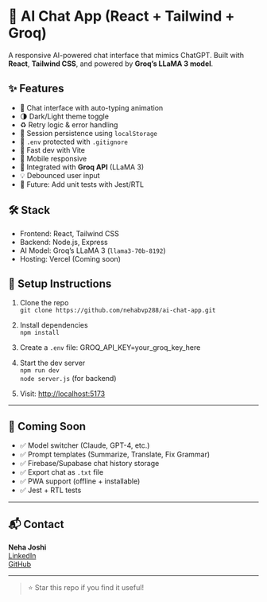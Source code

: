 # 🧠 AI Chat App (React + Tailwind + Groq)

A responsive AI-powered chat interface that mimics ChatGPT. Built with **React**, **Tailwind CSS**, and powered by **Groq’s LLaMA 3 model**.

## ✨ Features

- 🤖 Chat interface with auto-typing animation
- 🌗 Dark/Light theme toggle
- ♻️ Retry logic & error handling
- 💾 Session persistence using `localStorage`
- 📄 `.env` protected with `.gitignore`
- 🚀 Fast dev with Vite
- 📱 Mobile responsive
- 🧠 Integrated with **Groq API** (LLaMA 3)
- 💡 Debounced user input
- 🧪 Future: Add unit tests with Jest/RTL


## 🛠️ Stack

- Frontend: React, Tailwind CSS
- Backend: Node.js, Express
- AI Model: Groq’s LLaMA 3 (`llama3-70b-8192`)
- Hosting: Vercel (Coming soon)

## 🔧 Setup Instructions

1. Clone the repo  
   `git clone https://github.com/nehabvp288/ai-chat-app.git`

2. Install dependencies  
   `npm install`

3. Create a `.env` file:
   GROQ_API_KEY=your_groq_key_here

4. Start the dev server  
`npm run dev`  
`node server.js` (for backend)

5. Visit: [http://localhost:5173](http://localhost:5173)

---

## 🔮 Coming Soon

- ✅ Model switcher (Claude, GPT-4, etc.)
- ✅ Prompt templates (Summarize, Translate, Fix Grammar)
- ✅ Firebase/Supabase chat history storage
- ✅ Export chat as `.txt` file
- ✅ PWA support (offline + installable)
- ✅ Jest + RTL tests

---

## 📬 Contact

**Neha Joshi**  
[LinkedIn](https://www.linkedin.com/in/neha-joshi-722b29257)  
[GitHub](https://github.com/nehabvp288)

---

> ⭐ Star this repo if you find it useful!

